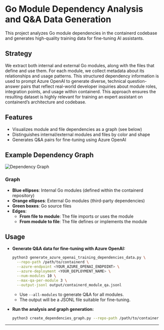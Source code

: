 # Go Module Dependency Analysis and Q&A Data Generation

This project analyzes Go module dependencies in the containerd codebase and generates high-quality training data for fine-tuning AI assistants.

## Strategy
We extract both internal and external Go modules, along with the files that define and use them. For each module, we collect metadata about its relationships and usage patterns. This structured dependency information is used to prompt Azure OpenAI to generate diverse, technical question-answer pairs that reflect real-world developer inquiries about module roles, integration points, and usage within containerd. This approach ensures the resulting dataset is highly relevant for training an expert assistant on containerd’s architecture and codebase.

## Features
- Visualizes module and file dependencies as a graph (see below)
- Distinguishes internal/external modules and files by color and shape
- Generates Q&A pairs for fine-tuning using Azure OpenAI

## Example Dependency Graph

![Dependency Graph](dependencies_graph.png)

### Graph

- **Blue ellipses**: Internal Go modules (defined within the containerd repository)
- **Orange ellipses**: External Go modules (third-party dependencies)
- **Green boxes**: Go source files
- **Edges**:
  - **From file to module**: The file imports or uses the module
  - **From module to file**: The file defines or implements the module


## Usage

- **Generate Q&A data for fine-tuning with Azure OpenAI:**
  ```bash
  python3 generate_azure_openai_training_dependencies_data.py \
    --repo-path /path/to/containerd \
    --azure-endpoint <YOUR_AZURE_OPENAI_ENDPOINT> \
    --azure-deployment <YOUR_DEPLOYMENT_NAME> \
    --num-modules 10 \
    --max-qa-per-module 3 \
    --output-jsonl output/containerd_module_qa.jsonl
  ```
  - Use `--all-modules` to generate Q&A for all modules.
  - The output will be a JSONL file suitable for fine-tuning.

- **Run the analysis and graph generation:**
  ```bash
  python3 create_dependencies_graph.py --repo-path /path/to/containerd --plot-graph --graph-output dependencies_graph.png
  ```

---
